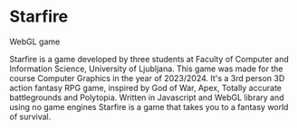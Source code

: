 # Starfire
WebGL game

Starfire is a game developed by three students at Faculty of Computer and Information Science, University of Ljubljana. This game was made for the course Computer Graphics in the year of 2023/2024. It's a 3rd person 3D action fantasy RPG game, inspired by God of War, Apex, Totally accurate battlegrounds and Polytopia. Written in Javascript and WebGL library and using no game engines Starfire is a game that takes you to a fantasy world of survival.

